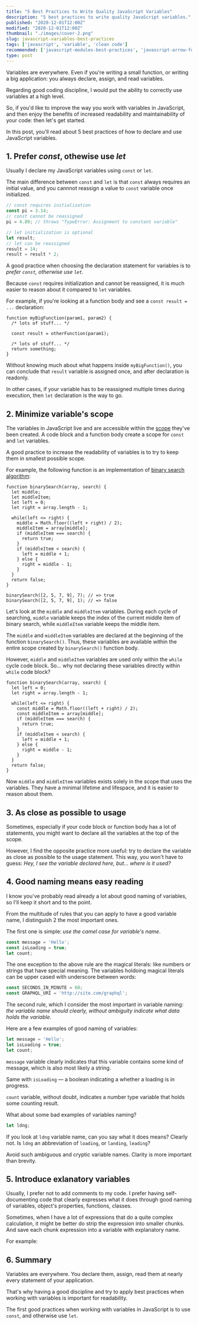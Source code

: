```yaml
---
title: "5 Best Practices to Write Quality JavaScript Variables"
description: "5 best practices to write quality JavaScript variables."
published: "2020-12-01T12:00Z"
modified: "2020-12-01T12:00Z"
thumbnail: "./images/cover-2.png"
slug: javascript-variables-best-practices
tags: ['javascript', 'variable', 'clean code']
recommended: ['javascript-modules-best-practices', 'javascript-arrow-functions-best-practices']
type: post
---
```


Variables are everywhere. Even if you're writing a small function, or writing a big application: you always declare, assign, and read variables.  

Regarding good coding discipline, I would put the ability to correctly use variables at a high level.  

So, if you'd like to improve the way you work with variables in JavaScript, and then enjoy the benefits of increased readability and maintainability of your code: then let's get started.  

In this post, you'll read about 5 best practices of how to declare and use JavaScript variables.

## 1. Prefer *const*, othewise use *let*

Usually I declare my JavaScript variables using `const` or `let`.  

 The main difference between `const` and `let` is that `const` always requires an initial value, and you cannnot reassign a value to `const` variable once initialized.  

```javascript
// const requires initialization
const pi = 3.14;
// const cannot be reassigned
pi = 4.89; // throws "TypeError: Assignment to constant variable"
```

```javascript
// let initialization is optional
let result;
// let can be reassigned
result = 14;
result = result * 2;
```

A good practice when choosing the declaration statement for variables is to *prefer `const`, otherwise use `let`.*  

Because `const` requires initialization and cannot be reassigned, it is much easier to reason about it compared to `let` variables.    

For example, if you're looking at a function body and see a `const result = ...` declaration:

```javascript{4}
function myBigFunction(param1, param2) {
  /* lots of stuff... */

  const result = otherFunction(param1);

  /* lots of stuff... */
  return something;
}
```

Without knowing much about what happens inside `myBigFunction()`, you can conclude that `result` variable is assigned once, and after declaration is readonly.  

In other cases, if your variable has to be reassigned multiple times during execution, then `let` declaration is the way to go.  

## 2. Minimize variable's scope

The variables in JavaScript live and are accessible within the [scope](/javascript-scope/) they've been created. A code block and a function body create a scope for `const` and `let` variables.  

A good practice to increase the readability of variables is to try to keep them in smallest possible scope.  

For example, the following function is an implementation of [binary search algorithm](https://en.wikipedia.org/wiki/Binary_search_algorithm):

```javascript{2,3,8,9}
function binarySearch(array, search) {
  let middle;
  let middleItem;
  let left = 0;
  let right = array.length - 1;

  while(left <= right) {
    middle = Math.floor((left + right) / 2);
    middleItem = array[middle];
    if (middleItem === search) { 
      return true; 
    }
    if (middleItem < search) { 
      left = middle + 1; 
    } else {
      right = middle - 1; 
    }
  }
  return false;
}

binarySearch([2, 5, 7, 9], 7); // => true
binarySearch([2, 5, 7, 9], 1); // => false
```

Let's look at the `middle` and `middleItem` variables. During each cycle of searching, `middle` variable keeps the index of the current middle item of binary search, while `middleItem` variable keeps the middle item.  

The `middle` and `middleItem` variables are declared at the beginning of the function `binarySearch()`. Thus, these variables are available within the entire scope created by `binarySearch()` function body.  

However, `middle` and `middleItem` variables are used only within the `while` cycle code block. So... why not declaring these variables directly within `while` code block?  

```javascript{6,7}
function binarySearch(array, search) {
  let left = 0;
  let right = array.length - 1;

  while(left <= right) {
    const middle = Math.floor((left + right) / 2);
    const middleItem = array[middle];
    if (middleItem === search) { 
      return true; 
    }
    if (middleItem < search) { 
      left = middle + 1; 
    } else {
      right = middle - 1; 
    }
  }
  return false;
}
```

Now `middle` and `middleItem` variables exists solely in the scope that uses the variables. They have a minimal lifetime and lifespace, and it is easier to reason about them.  

## 3. As close as possible to usage

Sometimes, especially if your code block or function body has a lot of statements, you might want to declare all the variables at the top of the scope. 

However, I find the opposite practice more useful: try to declare the variable as close as possible to the usage statement. This way, you won't have to guess: *Hey, I see the variable declared here, but... where is it used?*



## 4. Good naming means easy reading

I know you've probably read already a lot about good naming of variables, so I'll keep it short and to the point.  

From the multitude of rules that you can apply to have a good variable name, I distinguish 2 the most important ones.  

The first one is simple: *use the camel case for variable's name*.

```javascript
const message = 'Hello';
const isLoading = true;
let count;
```

The one exception to the above rule are the magical literals: like numbers or strings that have special meaning. The variables holdoing magical literals
can be upper cased with underscore between words: 

```javascript
const SECONDS_IN_MINUTE = 60;
const GRAPHQL_URI = 'http://site.com/graphql';
```

The second rule, which I consider the most important in variable naming: *the variable name should clearly, without ambiguity indicate what data holds the variable*.  

Here are a few examples of good naming of variables:
```javascript
let message = 'Hello';
let isLoading = true;
let count;
```

`message` variable clearly indicates that this variable contains some kind of message, which is also most likely a string. 

Same with `isLoading` &mdash; a boolean indicating a whether a loading is in progress.  

`count` variable, without doubt, indicates a number type variable that holds some counting result.  

What about some bad examples of variables naming?

```javascript
let ldng;
```

If you look at `ldng` variable name, can you say what it does means? Clearly not. Is `ldng` an abbreviation of `loading`, or `landing`, `leading`? 

Avoid such ambiguous and cryptic variable names. Clarity is more important than brevity.   



## 5. Introduce exlanatory variables

Usually, I prefer not to add comments to my code. I prefer having self-documenting code that clearly expresses what it does through good naming of variables, object's properties, functions, classes.  

Sometimes, when I have a lot of expressions that do a quite complex calculation, it might be better do strip the expression into smaller chunks. And save each chunk expression into a variable with explanatory name.  

For example:

## 6. Summary

Variables are everywhere. You declare them, assign, read them at nearly every statement of your application.  

That's why having a good discipline and try to apply best practices when working with variables is important for readability.  

The first good practices when working with variables in JavaScript is to use `const`, and otherwise use `let`. 